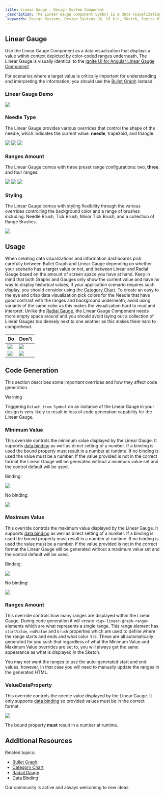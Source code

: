 ```yaml
---
title: Linear Gauge - Design System Component
_description: The Linear Gauge Component Symbol is a data visualization that displays a value in a certain context.
_keywords: Design Systems, Design Systems UX, UI kit, Sketch, Ignite UI for Angular, Sketch to Angular, Sketch to Angular, Angular, Angular Design System, Export code from Sketch, Design Kits for Angular, Sketch HTML, Sketch to HTML, Sketch UI kits
---
```


## Linear Gauge

Use the Linear Gauge Component as a data visualization that displays a value within context depicted by color-coded ranges underneath. The Linear Gauge is visually identical to the [Ignite UI for Angular Linear Gauge Component](https://www.infragistics.com/products/ignite-ui-angular/angular/components/lineargauge.html)

For scenarios where a target value is critically important for understanding and interpreting the information, you should use the [Bullet Graph](bullet-graph.md) instead.

### Linear Gauge Demo

<img class="responsive-img" src="../images/linear_gauge_three_ranges.png" srcset="../images/linear_gauge_three_ranges@2x.png 2x" />

### Needle Type

The Linear Gauge provides various overrides that control the shape of the needle, which indicates the current value: **needle**, trapezoid, and triangle.

<img class="responsive-img" src="../images/linear_gauge_three_ranges.png" srcset="../images/linear_gauge_three_ranges@2x.png 2x" />
<img class="responsive-img" src="../images/linear_gauge_trapezoid.png" srcset="../images/linear_gauge_trapezoid@2x.png 2x" />
<img class="responsive-img" src="../images/linear_gauge_triangle.png" srcset="../images/linear_gauge_triangle@2x.png 2x" />

### Ranges Amount

The Linear Gauge comes with three preset range configurations: two, **three**, and four ranges.

<img class="responsive-img" src="../images/linear_gauge_two_ranges.png" srcset="../images/linear_gauge_two_ranges@2x.png 2x" />
<img class="responsive-img" src="../images/linear_gauge_three_ranges.png" srcset="../images/linear_gauge_three_ranges@2x.png 2x" />
<img class="responsive-img" src="../images/linear_gauge_four_ranges.png" srcset="../images/linear_gauge_four_ranges@2x.png 2x" />

### Styling

The Linear Gauge comes with styling flexibility through the various overrides controlling the background color and a range of brushes including: Needle Brush, Tick Brush, Minor Tick Brush, and a collection of Range Brushes.

<img class="responsive-img" src="../images/linear_gauge_styling.png" srcset="../images/linear_gauge_styling@2x.png 2x" />

## Usage

When creating data visualizations and information dashboards pick carefully between Bullet Graph and Linear Gauge depending on whether your scenario has a target value or not, and between Linear and Radial Gauge based on the amount of screen space you have at hand. Keep in mind that both Graphs and Gauges only show the current value and have no way to display historical values, if your application scenario requires such display, you should consider using the [Category Chart](chart-category.md).
To create an easy to the eye and crisp data visualization pick colors for the Needle that have good contrast with the ranges and background underneath, avoid using variants of the same color as this makes the visualization hard to read and interpret. Unlike the [Radial Gauge](radial-gauge.md), the Linear Gauge Component needs more empty space around and you should avoid laying out a collection of Linear Gauges too densely next to one another as this makes them hard to comprehend.

| Do                                                                                         | Don't                                                                                          |
| ------------------------------------------------------------------------------------------ | ---------------------------------------------------------------------------------------------- |
| <img class="responsive-img" src="../images/linear_gauge_do1.png" srcset="../images/linear_gauge_do1@2x.png 2x" /> | <img class="responsive-img" src="../images/linear_gauge_dont1.png" srcset="../images/linear_gauge_dont1@2x.png 2x" /> |
| <img class="responsive-img" src="../images/linear_gauge_do2.png" srcset="../images/linear_gauge_do2@2x.png 2x" /> | <img class="responsive-img" src="../images/linear_gauge_dont2.png" srcset="../images/linear_gauge_dont2@2x.png 2x" /> |

## Code Generation

This section describes some important overrides and how they affect code generation.

> [!WARNING]
> Triggering `Detach from Symbol` on an instance of the Linear Gauge in your design is very likely to result in loss of code generation capability for the Linear Gauge.

### Minimum Value

This override controls the minimum value displayed by the Linear Gauge. It supports [data binding](../codegen/data-binding.md) as well as direct setting of a number. If a binding is used the bound property must result in a number at runtime. If no binding is used the value must be a number. If the value provided is not in the correct format the Linear Gauge will be generated without a minimum value set and the control default will be used.

Binding:

<img class="responsive-img" src="../images/linear_gauge_bind_min.png"/>

No binding:

<img class="responsive-img" src="../images/linear_gauge_nobind_min.png"/>

### Maximum Value

This override controls the maximum value displayed by the Linear Gauge. It supports [data binding](../codegen/data-binding.md) as well as direct setting of a number. If a binding is used the bound property must result in a number at runtime. If no binding is used the value must be a number. If the value provided is not in the correct format the Linear Gauge will be generated without a maximum value set and the control default will be used.

Binding:

<img class="responsive-img" src="../images/linear_gauge_bind_max.png"/>

No binding:

<img class="responsive-img" src="../images/linear_gauge_nobind_max.png"/>

### Ranges Amount

This override controls how many ranges are displayed within the Linear Gauge. During code generation it will create `<igx-linear-graph-range>` elements which are what represents a single range. This range element has `startValue`, `endValue` and `brush` properties which are used to define where the range starts and ends and what color it is. These are all automatically generated for you such that regardless of what the Minimum Value and Maximum Value overrides are set to, you will always get the same appearance as what is displayed in the Sketch.

You may not want the ranges to use the auto-generated start and end values, however, in that case you will need to manually update the ranges in the generated HTML.

### ValueDataProperty

This override controls the needle value displayed by the Linear Gauge. It only supports [data binding](../codegen/data-binding.md) so provided values must be in the correct format.

<img class="responsive-img" src="../images/linear_gauge_valueprop.png"/>

The bound property **must** result in a number at runtime.

## Additional Resources

Related topics:

- [Bullet Graph](bullet-graph.md)
- [Category Chart](chart-category.md)
- [Radial Gauge](radial-gauge.md)
- [Data Binding](../codegen/data-binding.md)
  <div class="divider--half"></div>

Our community is active and always welcoming to new ideas.


